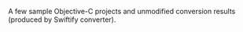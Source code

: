 A few sample Objective-C projects and unmodified conversion results (produced by Swiftify converter).